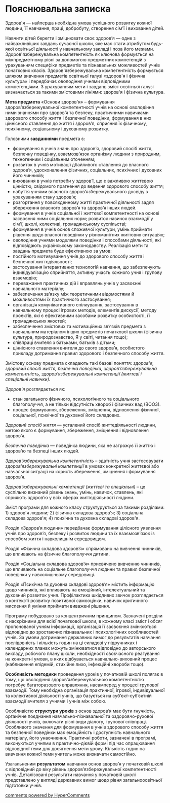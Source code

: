 <div id="hypercomments_widget" class="js-hypercomments-widget invisible"></div>

Пояснювальна записка
=============================================

Здоров'я — найперша необхідна умова успішного розвитку кожної людини, її навчання, праці, добробуту, створення сім'ї і виховання дітей. 

Навчити дітей берегти і зміцнювати своє здоров’я — одне з найважливіших завдань сучасної школи, яке має стати атрибутом будь-якої освітньої діяльності у навчальному закладі і поза його межами. Здоров'язбережувальна компетентність як ключова формується на міжпредметному рівні за допомогою предметних компетенцій з урахуванням специфіки предметів та пізнавальних можливостей учнів початкових класів. Здоров'язбережувальна компетентність  формується шляхом вивчення предметів освітньої галузі «здоров'я і фізична  культура» і передбачає оволодіння учнями відповідними компетенціями.  З урахуванням   мети   і   завдань   зміст  освітньої  галузі визначається за такими  змістовими  лініями:  здоров'я  і  фізична культура. 

**Мета предмета** «Основи здоров'я» – формування здоров’язбережувальної компетентності учнів на основі оволодіння ними знаннями про здоров’я та безпеку, практичними навичками здорового способу життя і безпечної поведінки, формування в них ціннісного ставлення до життя і здоров’я, сприяння їх фізичному, психічному, соціальному і духовному розвитку. 

Головними **завданнями** предмета є:
* формування в учнів знань про здоров’я, здоровий спосіб життя, безпечну поведінку, взаємозв’язок організму людини з природним, техногенним і соціальним оточенням;
* розвиток в учнів мотивації дбайливого ставлення до власного здоров’я, удосконалення  фізичних, соціальних, психічних і духовних його чинників;
* виховання в учнів потреби у здоров’ї, що є важливою життєвою цінністю, свідомого прагнення до ведення здорового способу життя; 
* набуття учнями власного здоров’язбережувального досвіду з урахуванням стану здоров’я;
* розгортання у повсякденному житті практичної діяльності задля збереження власного здоров’я та здоров’я інших людей.
* формування в учнів соціальної і життєвої компетентності на основі  засвоєння ними соціальних норм; розвиток навичок взаємодії у сім'ї, школі, колективі, громадянському суспільстві;  
* формування в учнів основ споживчої культури, умінь приймати рішення щодо власної поведінки у різноманітних життєвих ситуаціях;
* оволодіння учнями моделями поведінки і способами діяльності, які відповідають українському законодавству.
Реалізація мети та завдань предмета буде ефективною за умов:
* постійного мотивування учнів до здорового способу життя і безпечної життєдіяльності;
* застосування інтерактивних технологій навчання, що забезпечують індивідуалізацію сприйняття, активну участь кожного учня і групову взаємодію;
* переважання практичних дій і вправлянь учнів у засвоєнні навчального матеріалу;
* забезпечення зв’язку між теоретичними відомостями й можливостями їх практичного застосування; 
* організація комунікативного спілкування, застосування в навчальному процесі ігрових методів, елементів дискусії, методу проектів, які є ефективними засобами розвитку особистості, її громадянських якостей;
* забезпечення змістових та мотиваційних зв’язків предмета з навчальним матеріалом інших предметів початкової школи (фізична культура, природознавство, Я у світі, читання тощо);
* співпраці вчителя з батьками, батьків з дітьми;
* ціннісного ставлення вчителя до свого здоров’я, особистого прикладу дотримання правил здорового і безпечного способу життя.

Змістову основу предмета складають такі базові поняття: *здоров'я, здоровий спосіб життя, безпечна поведінка, здоров’язбережувальна компетентність, здоров’язбережувальні компетенції (життєві і спеціальні навички).*

*Здоров'я* розглядається як:
* стан загального фізичного, психологічного та соціального благополуччя, а не тільки відсутність хвороб і фізичних вад (ВООЗ).
* процес формування, збереження, зміцнення, відновлення фізичної, соціальної, психічної та духовної його складових.

*Здоровий спосіб життя* — усталений спосіб життєдіяльності людини, метою якого є формування, збереження, зміцнення і відновлення здоров’я.

*Безпечна поведінка* — поведінка людини, яка не загрожує її життю і здоров'ю та безпеці інших людей.

*Здоров’язбережувальна компетентність* – здатність учня застосовувати *здоров’язбережувальні компетенції* в умовах конкретної життєвої або навчальної ситуації на користь збереження, зміцнення і формування здоров’я. 

*Здоров’язбережувальні компетенції (життєві та спеціальні)* – це суспільно визнаний рівень знань, умінь, навичок, ставлень, які сприяють здоров’ю у всіх сферах життєдіяльності людини.

Зміст програми для кожного класу структурується за такими розділами: 1) здоров'я людини; 2) фізична складова здоров'я; 3) соціальна складова здоров'я; 4) психічна та духовна складові здоров'я.

Розділ «Здоров’я людини» передбачає формування цілісного уявлення учнів про здоров’я, безпеку і розвиток людини та їх взаємозв’язок із способом життя і навколишнім середовищем.

Розділ «Фізична складова здоров’я» спрямовано на вивчення чинників, що впливають на фізичне благополуччя дитини.

Розділ «Соціальна складова здоров’я» присвячено вивченню чинників, що впливають на соціальне благополуччя людини та правил безпечної поведінки у навколишньому середовищі. 

Розділ «Психічна та духовна складові здоров’я» містить інформацію щодо чинників, які впливають на емоційний, інтелектуальний та духовний розвиток учня. Профілактика шкідливих звичок розглядається в контексті розвитку позитивної самооцінки, навичок критичного мислення й уміння приймати виважені рішення.

Програму побудовано за концентричним принципом. Зазначені розділи є наскрізними для всієї початкової школи, в кожному класі зміст і обсяг пропонованої учням інформації, організація її засвоєння змінюються відповідно до зростаючих пізнавальних і психологічних особливостей учнів. За умови дотримання державних вимог до результатів навчання послідовність і кількість годин на ці складові у підручниках і календарних планах можуть змінюватися відповідно до авторського викладу, робочого плану школи, необхідності своєчасного реагування на конкретні умови, в яких відбувається навчально-виховний процес (наближення епідемій, стихійне лихо, інфекційні хвороби тощо).

**Особливість методики** проведення уроків у початковій школі полягає в тому, що оволодіння здоров’язбережувальною компетентністю потребує багаторазового вправляння, насамперед у процесі групової взаємодії. Тому необхідна організація практичної, ігрової, індивідуальної та колективної діяльності учнів, що базується на суб’єкт-суб’єктній взаємодії вчителя з учнями і учнів між собою.

Особливістю **структури уроків** з основ здоров’я має бути гнучкість, органічне поєднання навчально-пізнавальної та оздоровчо-рухової діяльності учнів, включати різні види діалогу, групової співпраці. Особливого значення для формування в учнів здорового способу життя та безпечної поведінки має емоційність і доступність навчального матеріалу, його унаочнення. Практичні роботи, зазначені в програмі, виконуються учнями в практично-дієвій формі під час опрацювання відповідної теми для досягнення мети уроку. Кількість годин на вивчення кожної теми учитель може визначати самостійно.

Узагальненим **результатом** навчання основ здоров’я у початковій школі є відповідний до віку рівень здоров’язбережувальної компетентності учнів. Деталізовані результати навчання у початковій школі представлено у вигляді державних вимог щодо рівня загальноосвітньої підготовки учнів.

<div class="js-hypercomments-container">
<a href="http://hypercomments.com" class="hc-link" title="comments widget">comments powered by HyperComments</a>
</div>